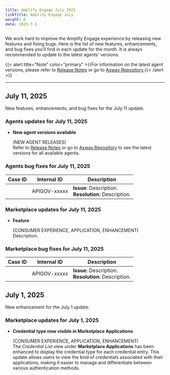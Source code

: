 ```yaml
---
title: Amplify Engage July 2025
linkTitle: Amplify Engage July
weight: 6
date: 2025-7-1
---
```

We work hard to improve the Amplify Engage experience by releasing new features and fixing bugs. Here is the list of new features, enhancements, and bug fixes you’ll find in each update for the month. It is always recommended to update to the latest agents' versions.

{{< alert title="Note" color="primary" >}}For information on the latest agent versions, please refer to [Release Notes](/docs/amplify_relnotes) or go to [Axway Repository](https://repository.axway.com/catalog?q=agents).{{< /alert >}}

---

## July 11, 2025

New features, enhancements, and bug fixes for the July 11 update.

### Agents updates for July 11, 2025

* **New agent versions available**

  (NEW AGENT RELEASES)</br>
  Refer to [Release Notes](/docs/amplify_relnotes) or go to [Axway Repository](https://repository.axway.com/catalog?q=agents) to see the latest versions for all available agents.

### Agents bug fixes for July 11, 2025

| Case ID | Internal ID | Description |
|-------------|--------------|---------------------------------------------------|
|  | APIGOV-xxxxx | **Issue**: Description. <br/>**Resolution**: Description. |

### Marketplace updates for July 11, 2025

* **Feature**

  (CONSUMER EXPERIENCE, APPLICATION, ENHANCEMENT)</br>
  Description.

### Marketplace bug fixes for July 11, 2025

| Case ID | Internal ID | Description |
|-------------|--------------|---------------------------------------------------|
|  | APIGOV-xxxxx | **Issue**: Description. <br/>**Resolution**: Description. |

## July 1, 2025

New enhancement for the July 1 update.

### Marketplace updates for July 1, 2025

* **Credential type now visible in Marketplace Applications**

  (CONSUMER EXPERIENCE, APPLICATION, ENHANCEMENT)</br>
  The *Credential List* view under **Marketplace Applications** has been enhanced to display the credential type for each credential entry. This update allows users to view the kind of credentials associated with their applications, making it easier to manage and differentiate between various authentication methods.
